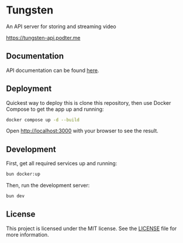 # Tungsten

An API server for storing and streaming video

https://tungsten-api.podter.me

## Documentation

API documentation can be found [here](https://tungsten-api.podter.me/docs).

## Deployment

Quickest way to deploy this is clone this repository, then use Docker Compose to get the app up and running:

```bash
docker compose up -d --build
```

Open [http://localhost:3000](http://localhost:3000) with your browser to see the result.

## Development

First, get all required services up and running:

```bash
bun docker:up
```

Then, run the development server:

```bash
bun dev
```

## License

This project is licensed under the MIT license. See the [LICENSE](LICENSE) file for more information.
